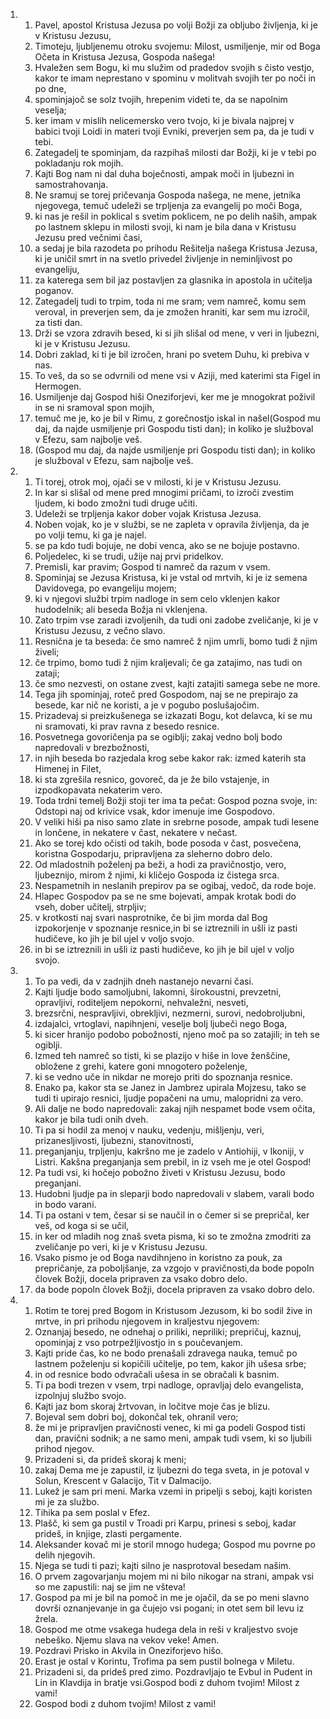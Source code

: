 <ol>
  <li>
    <ol>
      <li>Pavel, apostol Kristusa Jezusa po volji Božji za obljubo življenja, ki je v Kristusu Jezusu,</li>
      <li>Timoteju, ljubljenemu otroku svojemu: Milost, usmiljenje, mir od Boga Očeta in Kristusa Jezusa, Gospoda našega!</li>
      <li>Hvaležen sem Bogu, ki mu služim od pradedov svojih s čisto vestjo, kakor te imam neprestano v spominu v molitvah svojih ter po noči in po dne,</li>
      <li>spominjajoč se solz tvojih, hrepenim videti te, da se napolnim veselja;</li>
      <li>ker imam v mislih nelicemersko vero tvojo, ki je bivala najprej v babici tvoji Loidi in materi tvoji Evniki, preverjen sem pa, da je tudi v tebi.</li>
      <li>Zategadelj te spominjam, da razpihaš milosti dar Božji, ki je v tebi po pokladanju rok mojih.</li>
      <li>Kajti Bog nam ni dal duha boječnosti, ampak moči in ljubezni in samostrahovanja.</li>
      <li>Ne sramuj se torej pričevanja Gospoda našega, ne mene, jetnika njegovega, temuč udeleži se trpljenja za evangelij po moči Boga,</li>
      <li>ki nas je rešil in poklical s svetim poklicem, ne po delih naših, ampak po lastnem sklepu in milosti svoji, ki nam je bila dana v Kristusu Jezusu pred večnimi časi,</li>
      <li>a sedaj je bila razodeta po prihodu Rešitelja našega Kristusa Jezusa, ki je uničil smrt in na svetlo privedel življenje in neminljivost po evangeliju,</li>
      <li>za katerega sem bil jaz postavljen za glasnika in apostola in učitelja poganov.</li>
      <li>Zategadelj tudi to trpim, toda ni me sram; vem namreč, komu sem veroval, in preverjen sem, da je zmožen hraniti, kar sem mu izročil, za tisti dan.</li>
      <li>Drži se vzora zdravih besed, ki si jih slišal od mene, v veri in ljubezni, ki je v Kristusu Jezusu.</li>
      <li>Dobri zaklad, ki ti je bil izročen, hrani po svetem Duhu, ki prebiva v nas.</li>
      <li>To veš, da so se odvrnili od mene vsi v Aziji, med katerimi sta Figel in Hermogen.</li>
      <li>Usmiljenje daj Gospod hiši Oneziforjevi, ker me je mnogokrat poživil in se ni sramoval spon mojih,</li>
      <li>temuč me je, ko je bil v Rimu, z gorečnostjo iskal in našel(Gospod mu daj, da najde usmiljenje pri Gospodu tisti dan); in koliko je služboval v Efezu, sam najbolje veš.</li>
      <li>(Gospod mu daj, da najde usmiljenje pri Gospodu tisti dan); in koliko je služboval v Efezu, sam najbolje veš.</li>
    </ol>
  </li>
  <li>
    <ol>
      <li>Ti torej, otrok moj, ojači se v milosti, ki je v Kristusu Jezusu.</li>
      <li>In kar si slišal od mene pred mnogimi pričami, to izroči zvestim ljudem, ki bodo zmožni tudi druge učiti.</li>
      <li>Udeleži se trpljenja kakor dober vojak Kristusa Jezusa.</li>
      <li>Noben vojak, ko je v službi, se ne zapleta v opravila življenja, da je po volji temu, ki ga je najel.</li>
      <li>se pa kdo tudi bojuje, ne dobi venca, ako se ne bojuje postavno.</li>
      <li>Poljedelec, ki se trudi, užije naj prvi pridelkov.</li>
      <li>Premisli, kar pravim; Gospod ti namreč da razum v vsem.</li>
      <li>Spominjaj se Jezusa Kristusa, ki je vstal od mrtvih, ki je iz semena Davidovega, po evangeliju mojem;</li>
      <li>ki v njegovi službi trpim nadloge in sem celo vklenjen kakor hudodelnik; ali beseda Božja ni vklenjena.</li>
      <li>Zato trpim vse zaradi izvoljenih, da tudi oni zadobe zveličanje, ki je v Kristusu Jezusu, z večno slavo.</li>
      <li>Resnična je ta beseda: če smo namreč ž njim umrli, bomo tudi ž njim živeli;</li>
      <li>če trpimo, bomo tudi ž njim kraljevali; če ga zatajimo, nas tudi on zataji;</li>
      <li>če smo nezvesti, on ostane zvest, kajti zatajiti samega sebe ne more.</li>
      <li>Tega jih spominjaj, roteč pred Gospodom, naj se ne prepirajo za besede, kar nič ne koristi, a je v pogubo poslušajočim.</li>
      <li>Prizadevaj si preizkušenega se izkazati Bogu, kot delavca, ki se mu ni sramovati, ki prav ravna z besedo resnice.</li>
      <li>Posvetnega govoričenja pa se ogiblji; zakaj vedno bolj bodo napredovali v brezbožnosti,</li>
      <li>in njih beseda bo razjedala krog sebe kakor rak: izmed katerih sta Himenej in Filet,</li>
      <li>ki sta zgrešila resnico, govoreč, da je že bilo vstajenje, in izpodkopavata nekaterim vero.</li>
      <li>Toda trdni temelj Božji stoji ter ima ta pečat: Gospod pozna svoje, in: Odstopi naj od krivice vsak, kdor imenuje ime Gospodovo.</li>
      <li>V veliki hiši pa niso samo zlate in srebrne posode, ampak tudi lesene in lončene, in nekatere v čast, nekatere v nečast.</li>
      <li>Ako se torej kdo očisti od takih, bode posoda v čast, posvečena, koristna Gospodarju, pripravljena za sleherno dobro delo.</li>
      <li>Od mladostnih poželenj pa beži, a hodi za pravičnostjo, vero, ljubeznijo, mirom ž njimi, ki kličejo Gospoda iz čistega srca.</li>
      <li>Nespametnih in neslanih prepirov pa se ogibaj, vedoč, da rode boje.</li>
      <li>Hlapec Gospodov pa se ne sme bojevati, ampak krotak bodi do vseh, dober učitelj, strpljiv;</li>
      <li>v krotkosti naj svari nasprotnike, če bi jim morda dal Bog izpokorjenje v spoznanje resnice,in bi se iztreznili in ušli iz pasti hudičeve, ko jih je bil ujel v voljo svojo.</li>
      <li>in bi se iztreznili in ušli iz pasti hudičeve, ko jih je bil ujel v voljo svojo.</li>
    </ol>
  </li>
  <li>
    <ol>
      <li>To pa vedi, da v zadnjih dneh nastanejo nevarni časi.</li>
      <li>Kajti ljudje bodo samoljubni, lakomni, širokoustni, prevzetni, opravljivi, roditeljem nepokorni, nehvaležni, nesveti,</li>
      <li>brezsrčni, nespravljivi, obrekljivi, nezmerni, surovi, nedobroljubni,</li>
      <li>izdajalci, vrtoglavi, napihnjeni, veselje bolj ljubeči nego Boga,</li>
      <li>ki sicer hranijo podobo pobožnosti, njeno moč pa so zatajili; in teh se ogiblji.</li>
      <li>Izmed teh namreč so tisti, ki se plazijo v hiše in love ženščine, obložene z grehi, katere goni mnogotero poželenje,</li>
      <li>ki se vedno uče in nikdar ne morejo priti do spoznanja resnice.</li>
      <li>Enako pa, kakor sta se Janez in Jambrez upirala Mojzesu, tako se tudi ti upirajo resnici, ljudje popačeni na umu, malopridni za vero.</li>
      <li>Ali dalje ne bodo napredovali: zakaj njih nespamet bode vsem očita, kakor je bila tudi onih dveh.</li>
      <li>Ti pa si hodil za menoj v nauku, vedenju, mišljenju, veri, prizanesljivosti, ljubezni, stanovitnosti,</li>
      <li>preganjanju, trpljenju, kakršno me je zadelo v Antiohiji, v Ikoniji, v Listri. Kakšna preganjanja sem prebil, in iz vseh me je otel Gospod!</li>
      <li>Pa tudi vsi, ki hočejo pobožno živeti v Kristusu Jezusu, bodo preganjani.</li>
      <li>Hudobni ljudje pa in sleparji bodo napredovali v slabem, varali bodo in bodo varani.</li>
      <li>Ti pa ostani v tem, česar si se naučil in o čemer si se prepričal, ker veš, od koga si se učil,</li>
      <li>in ker od mladih nog znaš sveta pisma, ki so te zmožna zmodriti za zveličanje po veri, ki je v Kristusu Jezusu.</li>
      <li>Vsako pismo je od Boga navdihnjeno in koristno za pouk, za prepričanje, za poboljšanje, za vzgojo v pravičnosti,da bode popoln človek Božji, docela pripraven za vsako dobro delo.</li>
      <li>da bode popoln človek Božji, docela pripraven za vsako dobro delo.</li>
    </ol>
  </li>
  <li>
    <ol>
      <li>Rotim te torej pred Bogom in Kristusom Jezusom, ki bo sodil žive in mrtve, in pri prihodu njegovem in kraljestvu njegovem:</li>
      <li>Oznanjaj besedo, ne odnehaj o priliki, nepriliki; prepričuj, kaznuj, opominjaj z vso potrpežljivostjo in s poučevanjem.</li>
      <li>Kajti pride čas, ko ne bodo prenašali zdravega nauka, temuč po lastnem poželenju si kopičili učitelje, po tem, kakor jih ušesa srbe;</li>
      <li>in od resnice bodo odvračali ušesa in se obračali k basnim.</li>
      <li>Ti pa bodi trezen v vsem, trpi nadloge, opravljaj delo evangelista, izpolnjuj službo svojo.</li>
      <li>Kajti jaz bom skoraj žrtvovan, in ločitve moje čas je blizu.</li>
      <li>Bojeval sem dobri boj, dokončal tek, ohranil vero;</li>
      <li>že mi je pripravljen pravičnosti venec, ki mi ga podeli Gospod tisti dan, pravični sodnik; a ne samo meni, ampak tudi vsem, ki so ljubili prihod njegov.</li>
      <li>Prizadeni si, da prideš skoraj k meni;</li>
      <li>zakaj Dema me je zapustil, iz ljubezni do tega sveta, in je potoval v Solun, Krescent v Galacijo, Tit v Dalmacijo.</li>
      <li>Lukež je sam pri meni. Marka vzemi in pripelji s seboj, kajti koristen mi je za službo.</li>
      <li>Tihika pa sem poslal v Efez.</li>
      <li>Plašč, ki sem ga pustil v Troadi pri Karpu, prinesi s seboj, kadar prideš, in knjige, zlasti pergamente.</li>
      <li>Aleksander kovač mi je storil mnogo hudega; Gospod mu povrne po delih njegovih.</li>
      <li>Njega se tudi ti pazi; kajti silno je nasprotoval besedam našim.</li>
      <li>O prvem zagovarjanju mojem mi ni bilo nikogar na strani, ampak vsi so me zapustili: naj se jim ne všteva!</li>
      <li>Gospod pa mi je bil na pomoč in me je ojačil, da se po meni slavno dovrši oznanjevanje in ga čujejo vsi pogani; in otet sem bil levu iz žrela.</li>
      <li>Gospod me otme vsakega hudega dela in reši v kraljestvo svoje nebeško. Njemu slava na vekov veke! Amen.</li>
      <li>Pozdravi Prisko in Akvila in Oneziforjevo hišo.</li>
      <li>Erast je ostal v Korintu, Trofima pa sem pustil bolnega v Miletu.</li>
      <li>Prizadeni si, da prideš pred zimo. Pozdravljajo te Evbul in Pudent in Lin in Klavdija in bratje vsi.Gospod bodi z duhom tvojim! Milost z vami!</li>
      <li>Gospod bodi z duhom tvojim! Milost z vami!</li>
    </ol>
  </li>
</ol>